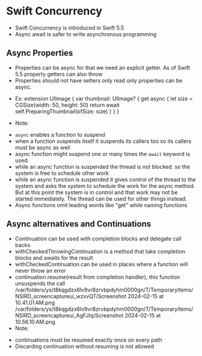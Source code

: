 #  Swift Concurrency
* Swift Concurrency is introduced in Swift 5.5
* Async await is safer to write asynchronous programming

## Async Properties
* Properties can be async for that we need an explicit getter. As of Swift 5.5 property getters can also throw
* Properties should not have setters only read only properties can be async.
- Ex:
extension UIImage {
    var thumbnail: UIImage? {
        get async {
            let size = CGSize(width: 50, height: 50)
            return await self.PreparingThumbnail(ofSize: size)
        }
    }
}

- Note:
* `async` enables a function to suspend
* when a function suspends itself it suspends its callers too so its callers must be async as well
* async function might suspend one or many times the `await` keyword is used.
* while an async function is suspended the thread is not blocked. so the system is free to schedule other work
* while an async function is suspended it gives control of the thread to the system and asks the system to schedule the work for the async method. But at this point the system is in control and that work may not be started immediately. The thread can be used for other things instead. 
* Async functions omit leading words like "get" while naming functions

## Async alternatives and Continuations
- Continuation can be used with completion blocks and delegate call backs 
- withCheckedThrowingContinuation is a method that take completion blocks and awaits for the result
- withCheckedContinuation can be used in places where a function will never throw an error
- continuation.resume(result from completion handler), this function unsuspends the call
/var/folders/ys/t8kqgdzx6lv9vr8zrvbpdyhm0000gn/T/TemporaryItems/NSIRD_screencaptureui_wzxvQT/Screenshot 2024-02-15 at 10.41.01 AM.png
/var/folders/ys/t8kqgdzx6lv9vr8zrvbpdyhm0000gn/T/TemporaryItems/NSIRD_screencaptureui_AgFJlq/Screenshot 2024-02-15 at 10.56.10 AM.png
- Note:
* continuations must be resumed exactly once on every path
* Discarding continuation without resuming is not allowed
